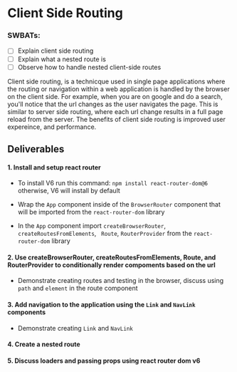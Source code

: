 # Client Side Routing

### SWBATs:

- [ ] Explain client side routing
- [ ] Explain what a nested route is
- [ ] Observe how to handle nested client-side routes

Client side routing, is a technicque used in single page applications where the routing or navigation within a web application is handled by the browser on the client side. For example, when you are on google and do a search, you'll notice that the url changes as the user navigates the page. This is similar to server side routing, where each url change results in a full page reload from the server. The benefits of client side routing is improved user expereince, and performance.

## Deliverables

#### 1. Install and setup react router

- To install V6 run this command: `npm install react-router-dom@6` otherwise, V6 will install by default

- Wrap the `App` component inside of the `BrowserRouter` component that will be imported from the `react-router-dom` library
- In the `App` component import `createBrowserRouter`, `createRoutesFromElements`, ` Route`, `RouterProvider` from the `react-router-dom` library

#### 2.  Use createBrowserRouter, createRoutesFromElements, Route, and RouterProvider to conditionally render compoments based on the url

- Demonstrate creating routes and testing in the browser, discuss using `path` and `element` in the route component

#### 3. Add navigation to the application using the `Link` and `NavLink` components

- Demonstrate creating `Link` and `NavLink`

#### 4. Create a nested route


#### 5. Discuss loaders and passing props using react router dom v6


